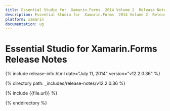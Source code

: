 ```yaml
---
title: Essential Studio for  Xamarin.Forms  2014 Volume 2  Release Notes  
description: Essential Studio for  Xamarin.Forms  2014 Volume 2  Release Notes  
platform: xamarin
documentation: ug
---
```


# Essential Studio for  Xamarin.Forms  Release Notes  

{% include release-info.html date="July 11, 2014"  version="v12.2.0.36" %} 


{% directory path: _includes/release-notes/v12.2.0.36 %}

{% include {{file.url}} %}

{% enddirectory %}